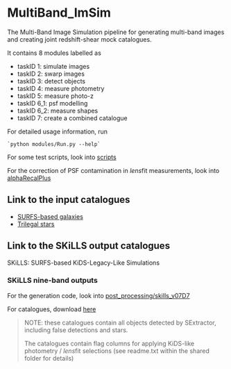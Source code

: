 # MultiBand_ImSim

The Multi-Band Image Simulation pipeline for generating multi-band images and creating joint redshift-shear mock catalogues.

It contains 8 modules labelled as

- taskID 1: simulate images
- taskID 2: swarp images
- taskID 3: detect objects
- taskID 4: measure photometry
- taskID 5: measure photo-z
- taskID 6_1: psf modelling
- taskID 6_2: measure shapes
- taskID 7: create a combined catalogue

For detailed usage information, run

    `python modules/Run.py --help`

For some test scripts, look into [scripts](https://github.com/KiDS-WL/MultiBand_ImSim/tree/main/scripts)

For the correction of PSF contamination in *lens*fit measurements, look into [alphaRecalPlus](https://github.com/KiDS-WL/MultiBand_ImSim/tree/main/alphaRecalPlus)

## Link to the input catalogues

* [SURFS-based galaxies](https://surfdrive.surf.nl/files/index.php/s/uegK5tc15TbWib7)
* [Trilegal stars](https://surfdrive.surf.nl/files/index.php/s/dMsqnkeEUFSSLHE)

## Link to the SKiLLS output catalogues

SKiLLS: SURFS-based KiDS-Legacy-Like Simulations

### SKiLLS nine-band outputs

For the generation code, look into [post_processing/skills_v07D7](https://github.com/KiDS-WL/MultiBand_ImSim/tree/main/post_processing/skills_v07D7)

For catalogues, download [here](https://surfdrive.surf.nl/files/index.php/s/iSvDmHQJjDa0ewG)

> NOTE: these catalogues contain all objects detected by SExtractor, including false detections and stars.
>
> The catalogues contain flag columns for applying KiDS-like photometry / *lens*fit selections (see readme.txt within the shared folder for details)

